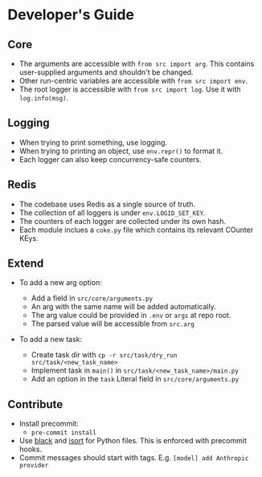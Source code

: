 # Developer's Guide

## Core

- The arguments are accessible with `from src import arg`. This contains
  user-supplied arguments and shouldn't be changed.
- Other run-centric variables are accessible with `from src import env`.
- The root logger is accessible with `from src import log`. Use it with
  `log.info(msg)`.

## Logging

- When trying to print something, use logging.
- When trying to printing an object, use `env.repr()` to format it.
- Each logger can also keep concurrency-safe counters.

## Redis

- The codebase uses Redis as a single source of truth.
- The collection of all loggers is under `env.LOGID_SET_KEY`.
- The counters of each logger are collected under its own hash.
- Each module inclues a `coke.py` file which contains its relevant COunter KEys.

## Extend

- To add a new arg option:
  - Add a field in `src/core/arguments.py`
  - An arg with the same name will be added automatically.
  - The arg value could be provided in `.env` or `args` at repo root.
  - The parsed value will be accessible from `src.arg`

- To add a new task:
  - Create task dir with `cp -r src/task/dry_run src/task/<new_task_name>`
  - Implement task in `main()` in `src/task/<new_task_name>/main.py`
  - Add an option in the `task` Literal field in `src/core/arguments.py`

## Contribute

- Install precommit:
  - `pre-commit install`
- Use [black](https://github.com/psf/black) and
  [isort](https://github.com/PyCQA/isort) for Python files. This is enforced
  with precommit hooks.
- Commit messages should start with tags. E.g. `[model] add Anthropic provider`

